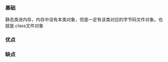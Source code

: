 ### 基础

静态类进内存，内存中没有本类对象，但是一定有该类对应的字节码文件对象。也就是.class文件对象



### 优点
### 缺点
### 
### 
### 
### 
### 
### 
### 
### 
### 
